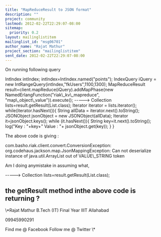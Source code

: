 ```yaml
---
title: "MapReduceResult to JSON format"
description: ""
project: community
lastmod: 2012-02-22T22:29:07-08:00
sitemap:
  priority: 0.2
layout: mailinglistitem
mailinglist_id: "msg06701"
author_name: "Rajat Mathur"
project_section: "mailinglistitem"
sent_date: 2012-02-22T22:29:07-08:00
---
```



On running following query

 IntIndex intIndex;
 intIndex=IntIndex.named("points");
 IndexQuery iQuery = new IntRangeQuery(intIndex,"fkUsers",1100,1300);
 MapReduceResult result=client.mapReduce(iQuery).addMapPhase(new
NamedErlangFunction("riak\\_kv\\_mapreduce", "map\\_object\\_value")).execute();
-----&gt; Collection lists=result.getResult(List.class);
 Iterator iterator = lists.iterator();
 while(iterator.hasNext()){
 String allData = iterator.next().toString();
 JSONObject jsonObject = new JSONObject(allData);
 Iterator it=jsonObject.keys();
 while (it.hasNext()){
 String key=it.next().toString();
 log("Key : "+key+" Value : "+ jsonObject.get(key));
 }
 }

 The above code is giving :

com.basho.riak.client.convert.ConversionException:
org.codehaus.jackson.map.JsonMappingException: Can not deserialize instance
of java.util.ArrayList out of VALUE\\_STRING token

Am I doing anymistake in assuming what,

-----&gt; Collection lists=result.getResult(List.class);

the getResult method inthe above code is returning ?
-- 
\\*Rajat Mathur
B.Tech (IT) Final Year
IIIT Allahabad

09945990291

Find me @ Facebook 
Follow me @ Twitter \\*
